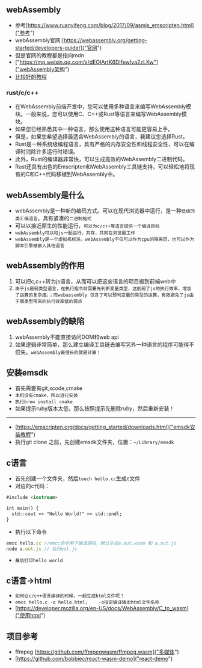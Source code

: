## webAssembly
* 参考[https://www.ruanyifeng.com/blog/2017/09/asmjs_emscripten.html]("参考")
* webAssembly官网:[https://webassembly.org/getting-started/developers-guide/]("官网")
* 但是官网的教程都是指向mdn
* ["https://mp.weixin.qq.com/s/dEOIArtK6DIfewIva2zLKw"]("webAssembly架构")
* [比较好的教程]("https://mp.weixin.qq.com/s/NA3lXimLOzPe_C91KicysQ")

### rust/c/c++
* 在WebAssembly前端开发中，您可以使用多种语言来编写WebAssembly模块。一般来说，您可以使用C、C++或Rust等语言来编写WebAssembly模块。
* 如果您已经熟悉其中一种语言，那么使用这种语言可能更容易上手。
* 但是，如果您希望选择最适合WebAssembly的语言，我建议您选择Rust。
* Rust是一种系统级编程语言，具有严格的内存安全性和线程安全性，可以在编译时消除许多运行时错误。
* 此外，Rust的编译器非常快，可以生成高效的WebAssembly二进制代码。
* Rust还具有出色的Emscripten和WebAssembly工具链支持，可以轻松地将现有的C和C++代码移植到WebAssembly中。

## webAssembly是什么
* webAssembly是一种新的编码方式。可以在现代浏览器中运行，是一种`低级的类汇编语言`，具有紧凑的`二进制格式`
* 可以以接近原生的性能运行，`可以为c/c++等语言提供一个编译目标`
* `webAssembly可以和js一起运行，共存，共同在浏览器工作`
* `webAssembly是一个虚拟机标准。webAssembly不仅可以作为cpu的隔离层，也可以作为脚本引擎被嵌入其他语言`

## webAssembly的作用
1. 可以把c,c++转为js语言，从而可以把这些语言的项目搬到前端web中
2. `由于js是弱类型语言，在执行指令前需要先判断变量类型，这削弱了js的执行效率，增加了运算的复杂度。；而webassembly 包含了可以预判变量的类型的运算，有效避免了js由于弱类型带来的执行效率低的弱点`

## webAssembly的缺陷
1. webAssembly不能直接访问DOM和web api
2. 如果逻辑非常简单，那么建立编译工具链去编写另外一种语言的程序可能得不偿失。`webAssembly最擅长的就是计算！`

## 安装emsdk
* 首先需要有git,xcode,cmake
* `本机没有cmake，所以进行安装`
* `执行brew install cmake`
* 如果提示ruby版本太低，那么按照提示先删除ruby，然后重新安装！
---
* [https://emscripten.org/docs/getting_started/downloads.html]("emsdk安装教程")
* 执行git clone 之前，先创建emsdk文件夹，位置：`~/Library/emsdk`


## c语言
* 首先创建一个文件夹，然后`touch hello.cc`生成c文件
* 对应的c代码：   
```markdown
#include <iostream>

int main() {
  std::cout << "Hello World!" << std::endl;
}
```
* 执行以下命令
```javascript
emcc hello.cc //emcc命令用于编译源码，默认生成a.out.wasm 和 a.out.js
node a.out.js // 执行out.js
```
* `最后打印hello world`

## c语言->html
* `如何让c/c++语言编译的时候，一起生成html文件呢？`
* `emcc hello.c -o hello.html;    -o指定编译输出html文件名称`
* [https://developer.mozilla.org/en-US/docs/WebAssembly/C_to_wasm]("使用html")

## 项目参考
* ffmpeg [https://github.com/ffmpegwasm/ffmpeg.wasm]("多媒体")
* [https://github.com/bobbiec/react-wasm-demo]("react-demo")

